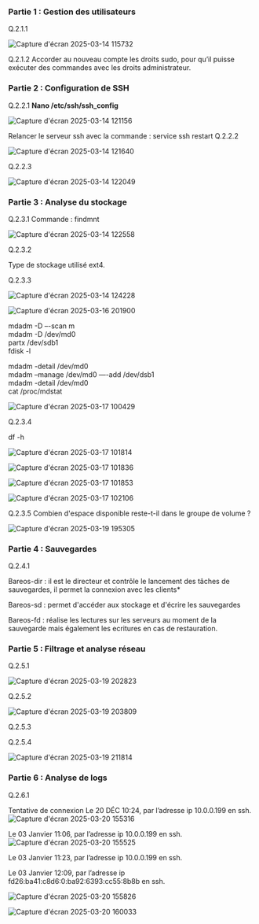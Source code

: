 ### Partie 1 : Gestion des utilisateurs
Q.2.1.1 

![Capture d'écran 2025-03-14 115732](https://github.com/user-attachments/assets/178ae2d3-a806-4429-a826-972ed1aa23be)


Q.2.1.2 
Accorder au nouveau compte les droits sudo, pour qu’il puisse exécuter des commandes avec les droits administrateur. 


### Partie 2 : Configuration de SSH


Q.2.2.1
**Nano /etc/ssh/ssh_config** 

![Capture d'écran 2025-03-14 121156](https://github.com/user-attachments/assets/c91c0855-4e53-4d1e-b8e9-53e3cafcd3c1)


Relancer le serveur ssh avec la commande : service ssh restart
Q.2.2.2 

![Capture d'écran 2025-03-14 121640](https://github.com/user-attachments/assets/8a220754-aa91-43e2-ac69-67a60141c4b0)


Q.2.2.3 

![Capture d'écran 2025-03-14 122049](https://github.com/user-attachments/assets/a90c6aba-493d-4071-b2b2-0a60dddc7cdb)



### Partie 3 : Analyse du stockage
Q.2.3.1 
Commande : findmnt

![Capture d'écran 2025-03-14 122558](https://github.com/user-attachments/assets/2af516ce-7b69-4607-826c-3e4051a56331)




Q.2.3.2 

Type de stockage utilisé ext4.


Q.2.3.3 

![Capture d'écran 2025-03-14 124228](https://github.com/user-attachments/assets/9361b0f1-8cc5-470e-83a1-960fa506e825)

![Capture d'écran 2025-03-16 201900](https://github.com/user-attachments/assets/dbb9e356-db17-47ff-be46-7d397c4504be)


mdadm -D –-scan m  
mdadm -D /dev/md0  
partx /dev/sdb1  
fdisk -l  


mdadm -detail /dev/md0  
mdadm –manage /dev/md0 —-add /dev/dsb1  
mdadm -detail /dev/md0  
cat /proc/mdstat

![Capture d'écran 2025-03-17 100429](https://github.com/user-attachments/assets/7b3065ef-d491-43cc-94d0-f39ffa3b554a)


Q.2.3.4 

df -h

![Capture d'écran 2025-03-17 101814](https://github.com/user-attachments/assets/edfd8960-8738-4ffc-81b7-8d7097492c10)

![Capture d'écran 2025-03-17 101836](https://github.com/user-attachments/assets/cd3c5a8e-d9bc-431e-8af1-4ce9c6a905f2)

![Capture d'écran 2025-03-17 101853](https://github.com/user-attachments/assets/1f643576-33b8-4bf6-bbef-8e17a22e72ac)

![Capture d'écran 2025-03-17 102106](https://github.com/user-attachments/assets/445ad85c-6877-4c68-9ade-f370fc4054a9)


Q.2.3.5 Combien d'espace disponible reste-t-il dans le groupe de volume ?

![Capture d'écran 2025-03-19 195305](https://github.com/user-attachments/assets/911422d0-4ac4-43a7-b613-d4d1f7ad3207)


### Partie 4 : Sauvegardes

Q.2.4.1 

Bareos-dir : il est le directeur et contrôle le lancement des tâches de sauvegardes, il permet la connexion avec les clients*

Bareos-sd : permet d'accéder aux stockage et d'écrire les sauvegardes

Bareos-fd : réalise les lectures sur les serveurs au moment de la sauvegarde mais également les ecritures en cas de restauration.

### Partie 5 : Filtrage et analyse réseau

Q.2.5.1 

![Capture d'écran 2025-03-19 202823](https://github.com/user-attachments/assets/c63395e6-d715-44a0-b02f-46aef3227a27)

Q.2.5.2 

![Capture d'écran 2025-03-19 203809](https://github.com/user-attachments/assets/12be9b9a-ffd2-4a6f-82e5-13307dfcf5e6)


Q.2.5.3 


Q.2.5.4 

![Capture d'écran 2025-03-19 211814](https://github.com/user-attachments/assets/ea3d91d5-8883-44de-8c45-e89a1c172120)


### Partie 6 : Analyse de logs

Q.2.6.1 

Tentative de connexion Le 20 DÉC 10:24, par l’adresse ip 10.0.0.199 en ssh.
![Capture d'écran 2025-03-20 155316](https://github.com/user-attachments/assets/a6064179-2738-43a5-a7b9-04b282f19a2d)

Le 03 Janvier 11:06, par l’adresse ip 10.0.0.199 en ssh.
![Capture d'écran 2025-03-20 155525](https://github.com/user-attachments/assets/f47d7558-8e8e-4d55-acb7-c1027f036930)

Le 03 Janvier 11:23, par l’adresse ip 10.0.0.199 en ssh.

Le 03 Janvier 12:09, par l’adresse ip fd26:ba41:c8d6:0:ba92:6393:cc55:8b8b en ssh.

![Capture d'écran 2025-03-20 155826](https://github.com/user-attachments/assets/68e4d706-4ae7-453b-a872-812868b9fd20)


![Capture d'écran 2025-03-20 160033](https://github.com/user-attachments/assets/a97ba5f5-6f4f-453e-b1e9-5a8a829e459f)

